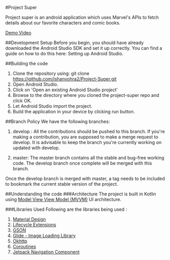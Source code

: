 #Project Super

Project super is an android application which uses Marvel's APIs to fetch details about our favorite characters
and comic books. 

[Demo Video](https://github.com/ishanvohra2/Project-Super/blob/master/video.mp4)

##Development Setup
Before you begin, you should have already downloaded the Android Studio SDK and set it up correctly.
You can find a guide on how to do this here: Setting up Android Studio.

##Building the code
1. Clone the repository using: git clone https://github.com/ishanvohra2/Project-Super.git
2. Open Android Studio.
3. Click on 'Open an existing Android Studio project'
4. Browse to the directory where you cloned the project-super repo and click OK.
5. Let Android Studio import the project.
6. Build the application in your device by clicking run button.

##Branch Policy
We have the following branches:

1. develop : All the contributions should be pushed to this branch. If you're making a contribution, you are supposed to make a merge request to develop.
It is advisable to keep the branch you're currently working on updated with develop.

2. master: The master branch contains all the stable and bug-free working code. The develop branch once complete will be merged with this branch.

Once the develop branch is merged with master, a tag needs to be included to bookmark the current stable version of the project.

##Understanding the code
###Architecture
The project is built in Kotlin using [Model View View Model (MVVM)](https://www.section.io/engineering-education/implementing-mvvm-architecture-in-android-using-kotlin/) UI architecture. 

###Libraries Used
Following are the libraries being used :
1. [Material Design](https://material.io/)
2. [Lifecycle Extensions](https://developer.android.com/jetpack/androidx/releases/lifecycle)
3. [GSON](https://github.com/google/gson)
4. [Glide - Image Loading Library](https://github.com/bumptech/glide)
5. [Okhttp](https://square.github.io/okhttp/)
6. [Coroutines](https://developer.android.com/kotlin/coroutines)
7. [Jetpack Navigation Component](https://developer.android.com/guide/navigation)